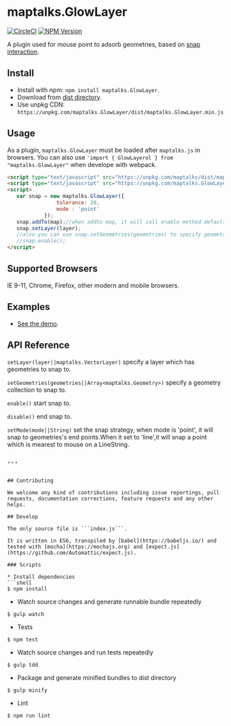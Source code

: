 # maptalks.GlowLayer

[![CircleCI](https://circleci.com/gh/maptalks/maptalks.GlowLayer.svg?style=shield)](https://circleci.com/gh/maptalks/maptalks.GlowLayer)
[![NPM Version](https://img.shields.io/npm/v/maptalks.GlowLayer.svg)](https://github.com/maptalks/maptalks.GlowLayer)

A plugin used for mouse point to adsorb geometries, based on [snap interaction](http://openlayers.org/en/latest/examples/snap.html).

## Install
  
* Install with npm: ```npm install maptalks.GlowLayer```. 
* Download from [dist directory](https://github.com/liubgithub/maptalks.GlowLayer/tree/master/dist).
* Use unpkg CDN: ```https://unpkg.com/maptalks.GlowLayer/dist/maptalks.GlowLayer.min.js```

## Usage

As a plugin, ```maptalks.GlowLayer``` must be loaded after ```maptalks.js``` in browsers. You can also use ```'import { GlowLayerol } from "maptalks.GlowLayer"``` when develope with webpack.
```html
<script type="text/javascript" src="https://unpkg.com/maptalks/dist/maptalks.min.js"></script>
<script type="text/javascript" src="https://unpkg.com/maptalks.GlowLayer/dist/maptalks.GlowLayer.min.js"></script>
<script>
   var snap = new maptalks.GlowLayer({
                tolerance: 20,
                mode : 'point'
            });
   snap.addTo(map);//when addto map, it will call enable method default.
   snap.setLayer(layer);
   //also you can use snap.setGeometries(geometries) to specify geometries which are snapped to.
   //snap.enable();
</script>
```
## Supported Browsers

IE 9-11, Chrome, Firefox, other modern and mobile browsers.

## Examples

* [See the demo](https://maptalks.github.io/maptalks.GlowLayer/demo/index.html).

## API Reference

`setLayer(layer||maptalks.VectorLayer)` specify a layer which has geometries to snap to.

`setGeometries(geometries||Array<maptalks.Geometry>)` specify a geometry collection to snap to.

`enable()` start snap to.

`disable()` end snap to.

`setMode(mode||String)` set the snap strategy, when mode is 'point', it will snap to geometries's end points.When it set to 'line',it will snap a point which is mearest to mouse on a LineString.

### `...`
```

## Contributing

We welcome any kind of contributions including issue reportings, pull requests, documentation corrections, feature requests and any other helps.

## Develop

The only source file is ```index.js```.

It is written in ES6, transpiled by [babel](https://babeljs.io/) and tested with [mocha](https://mochajs.org) and [expect.js](https://github.com/Automattic/expect.js).

### Scripts

* Install dependencies
```shell
$ npm install
```

* Watch source changes and generate runnable bundle repeatedly
```shell
$ gulp watch
```

* Tests
```shell
$ npm test
```

* Watch source changes and run tests repeatedly
```shell
$ gulp tdd
```

* Package and generate minified bundles to dist directory
```shell
$ gulp minify
```

* Lint
```shell
$ npm run lint
```

